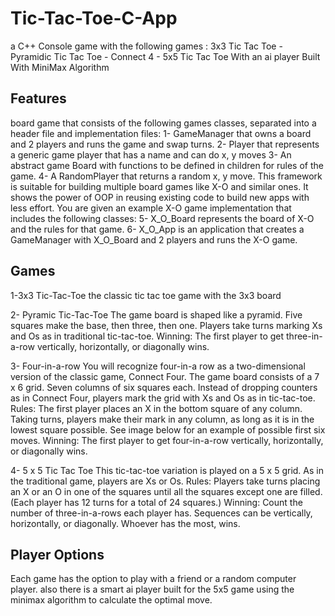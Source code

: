 # Tic-Tac-Toe-C-App
a C++ Console game with the following games : 3x3 Tic Tac Toe - Pyramidic Tic Tac Toe - Connect 4 - 5x5 Tic Tac Toe With an ai player Built With MiniMax Algorithm
<h2>Features</h2>
board game that consists of the following games classes, separated into a header file and implementation files:
1-	GameManager that owns a board and 2 players and runs the game and swap turns. 
2-	Player that represents a generic game player that has a name and can do x, y moves
3-	An abstract game Board with functions to be defined in children for rules of the game.
4-	A RandomPlayer that returns a random x, y move.
This framework is suitable for building multiple board games like X-O and similar ones. It shows the power of OOP in reusing existing code to build new apps with less effort. You are given an example X-O game implementation that includes the following classes:
5-	X_O_Board represents the board of X-O and the rules for that game.
6-	X_O_App is an application that creates a GameManager with X_O_Board and 2 players and runs the X-O game.  

<h2>Games</h2>

1-3x3 Tic-Tac-Toe
the classic tic tac toe game with the 3x3 board

2- Pyramic Tic-Tac-Toe
The game board is shaped like a pyramid. Five squares make the base, then three, then one. Players take turns marking Xs and Os as in traditional tic-tac-toe.
Winning: The first player to get three-in-a-row vertically, horizontally, or diagonally wins.
 
3- Four-in-a-row
You will recognize four-in-a row as a two-dimensional version of the classic game, Connect Four. The game board consists of a 7 x 6 grid. Seven columns of six squares each. Instead of dropping counters as in Connect Four, players mark the grid with Xs and Os as in tic-tac-toe.
Rules: The first player places an X in the bottom square of any column. Taking turns, players make their mark in any column, as long as it is in the lowest square possible. See image below for an example of possible first six moves.
Winning: The first player to get four-in-a-row vertically, horizontally, or diagonally wins.
 
4- 5 x 5 Tic Tac Toe 
This tic-tac-toe variation is played on a 5 x 5 grid. As in the traditional game, players are Xs or Os.
Rules: Players take turns placing an X or an O in one of the squares until all the squares except one are filled. (Each player has 12 turns for a total of 24 squares.) 
Winning: Count the number of three-in-a-rows each player has. Sequences can be vertically, horizontally, or diagonally. Whoever has the most, wins.

<h2>Player Options</h2>
Each game has the option to play with a friend or a random computer player.
also there is a smart ai player built for the 5x5 game using the minimax algorithm to calculate the optimal move.
